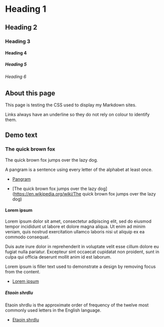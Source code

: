 # Heading 1

## Heading 2

### Heading 3

#### Heading 4

##### Heading 5

###### Heading 6

## About this page

This page is testing the CSS used to display my Markdown sites.

Links always have an underline so they do not rely on colour to identify
them.


## Demo text

### The quick brown fox

The quick brown fox jumps over the lazy dog.

A pangram is a sentence using every letter of the alphabet at least
once.

- [Pangram](https://en.wikipedia.org/wiki/Pangram)

- [The quick brown fox jumps over the lazy dog](https://en.wikipedia.org/wiki/The quick brown fox jumps over the lazy dog)


#### Lorem ipsum

Lorem ipsum dolor sit amet, consectetur adipiscing elit, sed do eiusmod
tempor incididunt ut labore et dolore magna aliqua.
Ut enim ad minim veniam, quis nostrud exercitation ullamco laboris nisi
ut aliquip ex ea commodo consequat.

Duis aute irure dolor in reprehenderit in voluptate velit esse cillum
dolore eu fugiat nulla pariatur.
Excepteur sint occaecat cupidatat non proident, sunt in culpa qui
officia deserunt mollit anim id est laborum.

Lorem ipsum is filler text used to demonstrate a design by removing
focus from the content.

- [Lorem ipsum](https://en.wikipedia.org/wiki/Lorem_ipsum)


##### Etaoin shrdlu

Etaoin shrdlu is the approximate order of frequency of the twelve most
commonly used letters in the English language.

- [Etaoin shrdlu](https://en.wikipedia.org/wiki/Etaoin_shrdlu)
